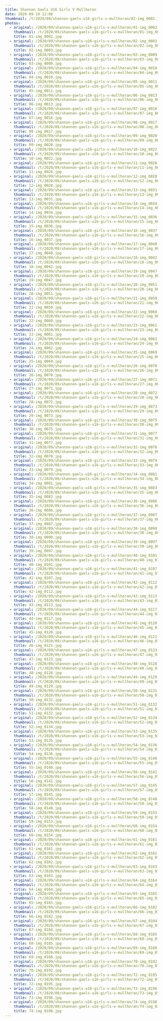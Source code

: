 ```yaml
---
title: Shannon Gaels U16 Girls V Mullhoran
date: 2020-09-19 12:00
thumbnail: /t/2020/09/shannon-gaels-u16-girls-v-mullhoran/02-img_0003.jpg
photos:
  - original: /2020/09/shannon-gaels-u16-girls-v-mullhoran/01-img_0002.jpg
    thumbnail: /t/2020/09/shannon-gaels-u16-girls-v-mullhoran/01-img_0002.jpg
    title: 01-img_0002.jpg
  - original: /2020/09/shannon-gaels-u16-girls-v-mullhoran/02-img_0003.jpg
    thumbnail: /t/2020/09/shannon-gaels-u16-girls-v-mullhoran/02-img_0003.jpg
    title: 02-img_0003.jpg
  - original: /2020/09/shannon-gaels-u16-girls-v-mullhoran/03-img_0009.jpg
    thumbnail: /t/2020/09/shannon-gaels-u16-girls-v-mullhoran/03-img_0009.jpg
    title: 03-img_0009.jpg
  - original: /2020/09/shannon-gaels-u16-girls-v-mullhoran/04-img_0010.jpg
    thumbnail: /t/2020/09/shannon-gaels-u16-girls-v-mullhoran/04-img_0010.jpg
    title: 04-img_0010.jpg
  - original: /2020/09/shannon-gaels-u16-girls-v-mullhoran/05-img_0011.jpg
    thumbnail: /t/2020/09/shannon-gaels-u16-girls-v-mullhoran/05-img_0011.jpg
    title: 05-img_0011.jpg
  - original: /2020/09/shannon-gaels-u16-girls-v-mullhoran/06-img_0013.jpg
    thumbnail: /t/2020/09/shannon-gaels-u16-girls-v-mullhoran/06-img_0013.jpg
    title: 06-img_0013.jpg
  - original: /2020/09/shannon-gaels-u16-girls-v-mullhoran/07-img_0016.jpg
    thumbnail: /t/2020/09/shannon-gaels-u16-girls-v-mullhoran/07-img_0016.jpg
    title: 07-img_0016.jpg
  - original: /2020/09/shannon-gaels-u16-girls-v-mullhoran/08-img_0017.jpg
    thumbnail: /t/2020/09/shannon-gaels-u16-girls-v-mullhoran/08-img_0017.jpg
    title: 08-img_0017.jpg
  - original: /2020/09/shannon-gaels-u16-girls-v-mullhoran/09-img_0020.jpg
    thumbnail: /t/2020/09/shannon-gaels-u16-girls-v-mullhoran/09-img_0020.jpg
    title: 09-img_0020.jpg
  - original: /2020/09/shannon-gaels-u16-girls-v-mullhoran/10-img_0022.jpg
    thumbnail: /t/2020/09/shannon-gaels-u16-girls-v-mullhoran/10-img_0022.jpg
    title: 10-img_0022.jpg
  - original: /2020/09/shannon-gaels-u16-girls-v-mullhoran/11-img_0026.jpg
    thumbnail: /t/2020/09/shannon-gaels-u16-girls-v-mullhoran/11-img_0026.jpg
    title: 11-img_0026.jpg
  - original: /2020/09/shannon-gaels-u16-girls-v-mullhoran/12-img_0028.jpg
    thumbnail: /t/2020/09/shannon-gaels-u16-girls-v-mullhoran/12-img_0028.jpg
    title: 12-img_0028.jpg
  - original: /2020/09/shannon-gaels-u16-girls-v-mullhoran/13-img_0031.jpg
    thumbnail: /t/2020/09/shannon-gaels-u16-girls-v-mullhoran/13-img_0031.jpg
    title: 13-img_0031.jpg
  - original: /2020/09/shannon-gaels-u16-girls-v-mullhoran/14-img_0034.jpg
    thumbnail: /t/2020/09/shannon-gaels-u16-girls-v-mullhoran/14-img_0034.jpg
    title: 14-img_0034.jpg
  - original: /2020/09/shannon-gaels-u16-girls-v-mullhoran/15-img_0036.jpg
    thumbnail: /t/2020/09/shannon-gaels-u16-girls-v-mullhoran/15-img_0036.jpg
    title: 15-img_0036.jpg
  - original: /2020/09/shannon-gaels-u16-girls-v-mullhoran/16-img_0037.jpg
    thumbnail: /t/2020/09/shannon-gaels-u16-girls-v-mullhoran/16-img_0037.jpg
    title: 16-img_0037.jpg
  - original: /2020/09/shannon-gaels-u16-girls-v-mullhoran/17-img_0040.jpg
    thumbnail: /t/2020/09/shannon-gaels-u16-girls-v-mullhoran/17-img_0040.jpg
    title: 17-img_0040.jpg
  - original: /2020/09/shannon-gaels-u16-girls-v-mullhoran/18-img_0042.jpg
    thumbnail: /t/2020/09/shannon-gaels-u16-girls-v-mullhoran/18-img_0042.jpg
    title: 18-img_0042.jpg
  - original: /2020/09/shannon-gaels-u16-girls-v-mullhoran/19-img_0047.jpg
    thumbnail: /t/2020/09/shannon-gaels-u16-girls-v-mullhoran/19-img_0047.jpg
    title: 19-img_0047.jpg
  - original: /2020/09/shannon-gaels-u16-girls-v-mullhoran/20-img_0051.jpg
    thumbnail: /t/2020/09/shannon-gaels-u16-girls-v-mullhoran/20-img_0051.jpg
    title: 20-img_0051.jpg
  - original: /2020/09/shannon-gaels-u16-girls-v-mullhoran/21-img_0059.jpg
    thumbnail: /t/2020/09/shannon-gaels-u16-girls-v-mullhoran/21-img_0059.jpg
    title: 21-img_0059.jpg
  - original: /2020/09/shannon-gaels-u16-girls-v-mullhoran/22-img_0060.jpg
    thumbnail: /t/2020/09/shannon-gaels-u16-girls-v-mullhoran/22-img_0060.jpg
    title: 22-img_0060.jpg
  - original: /2020/09/shannon-gaels-u16-girls-v-mullhoran/23-img_0061.jpg
    thumbnail: /t/2020/09/shannon-gaels-u16-girls-v-mullhoran/23-img_0061.jpg
    title: 23-img_0061.jpg
  - original: /2020/09/shannon-gaels-u16-girls-v-mullhoran/24-img_0062.jpg
    thumbnail: /t/2020/09/shannon-gaels-u16-girls-v-mullhoran/24-img_0062.jpg
    title: 24-img_0062.jpg
  - original: /2020/09/shannon-gaels-u16-girls-v-mullhoran/25-img_0069.jpg
    thumbnail: /t/2020/09/shannon-gaels-u16-girls-v-mullhoran/25-img_0069.jpg
    title: 25-img_0069.jpg
  - original: /2020/09/shannon-gaels-u16-girls-v-mullhoran/26-img_0070.jpg
    thumbnail: /t/2020/09/shannon-gaels-u16-girls-v-mullhoran/26-img_0070.jpg
    title: 26-img_0070.jpg
  - original: /2020/09/shannon-gaels-u16-girls-v-mullhoran/27-img_0071.jpg
    thumbnail: /t/2020/09/shannon-gaels-u16-girls-v-mullhoran/27-img_0071.jpg
    title: 27-img_0071.jpg
  - original: /2020/09/shannon-gaels-u16-girls-v-mullhoran/28-img_0072.jpg
    thumbnail: /t/2020/09/shannon-gaels-u16-girls-v-mullhoran/28-img_0072.jpg
    title: 28-img_0072.jpg
  - original: /2020/09/shannon-gaels-u16-girls-v-mullhoran/29-img_0073.jpg
    thumbnail: /t/2020/09/shannon-gaels-u16-girls-v-mullhoran/29-img_0073.jpg
    title: 29-img_0073.jpg
  - original: /2020/09/shannon-gaels-u16-girls-v-mullhoran/30-img_0075.jpg
    thumbnail: /t/2020/09/shannon-gaels-u16-girls-v-mullhoran/30-img_0075.jpg
    title: 30-img_0075.jpg
  - original: /2020/09/shannon-gaels-u16-girls-v-mullhoran/31-img_0077.jpg
    thumbnail: /t/2020/09/shannon-gaels-u16-girls-v-mullhoran/31-img_0077.jpg
    title: 31-img_0077.jpg
  - original: /2020/09/shannon-gaels-u16-girls-v-mullhoran/32-img_0078.jpg
    thumbnail: /t/2020/09/shannon-gaels-u16-girls-v-mullhoran/32-img_0078.jpg
    title: 32-img_0078.jpg
  - original: /2020/09/shannon-gaels-u16-girls-v-mullhoran/33-img_0079.jpg
    thumbnail: /t/2020/09/shannon-gaels-u16-girls-v-mullhoran/33-img_0079.jpg
    title: 33-img_0079.jpg
  - original: /2020/09/shannon-gaels-u16-girls-v-mullhoran/34-img_0081.jpg
    thumbnail: /t/2020/09/shannon-gaels-u16-girls-v-mullhoran/34-img_0081.jpg
    title: 34-img_0081.jpg
  - original: /2020/09/shannon-gaels-u16-girls-v-mullhoran/35-img_0083.jpg
    thumbnail: /t/2020/09/shannon-gaels-u16-girls-v-mullhoran/35-img_0083.jpg
    title: 35-img_0083.jpg
  - original: /2020/09/shannon-gaels-u16-girls-v-mullhoran/36-img_0086.jpg
    thumbnail: /t/2020/09/shannon-gaels-u16-girls-v-mullhoran/36-img_0086.jpg
    title: 36-img_0086.jpg
  - original: /2020/09/shannon-gaels-u16-girls-v-mullhoran/37-img_0087.jpg
    thumbnail: /t/2020/09/shannon-gaels-u16-girls-v-mullhoran/37-img_0087.jpg
    title: 37-img_0087.jpg
  - original: /2020/09/shannon-gaels-u16-girls-v-mullhoran/38-img_0090.jpg
    thumbnail: /t/2020/09/shannon-gaels-u16-girls-v-mullhoran/38-img_0090.jpg
    title: 38-img_0090.jpg
  - original: /2020/09/shannon-gaels-u16-girls-v-mullhoran/39-img_0097.jpg
    thumbnail: /t/2020/09/shannon-gaels-u16-girls-v-mullhoran/39-img_0097.jpg
    title: 39-img_0097.jpg
  - original: /2020/09/shannon-gaels-u16-girls-v-mullhoran/40-img_0101.jpg
    thumbnail: /t/2020/09/shannon-gaels-u16-girls-v-mullhoran/40-img_0101.jpg
    title: 40-img_0101.jpg
  - original: /2020/09/shannon-gaels-u16-girls-v-mullhoran/41-img_0107.jpg
    thumbnail: /t/2020/09/shannon-gaels-u16-girls-v-mullhoran/41-img_0107.jpg
    title: 41-img_0107.jpg
  - original: /2020/09/shannon-gaels-u16-girls-v-mullhoran/42-img_0112.jpg
    thumbnail: /t/2020/09/shannon-gaels-u16-girls-v-mullhoran/42-img_0112.jpg
    title: 42-img_0112.jpg
  - original: /2020/09/shannon-gaels-u16-girls-v-mullhoran/43-img_0113.jpg
    thumbnail: /t/2020/09/shannon-gaels-u16-girls-v-mullhoran/43-img_0113.jpg
    title: 43-img_0113.jpg
  - original: /2020/09/shannon-gaels-u16-girls-v-mullhoran/44-img_0117.jpg
    thumbnail: /t/2020/09/shannon-gaels-u16-girls-v-mullhoran/44-img_0117.jpg
    title: 44-img_0117.jpg
  - original: /2020/09/shannon-gaels-u16-girls-v-mullhoran/45-img_0120.jpg
    thumbnail: /t/2020/09/shannon-gaels-u16-girls-v-mullhoran/45-img_0120.jpg
    title: 45-img_0120.jpg
  - original: /2020/09/shannon-gaels-u16-girls-v-mullhoran/46-img_0121.jpg
    thumbnail: /t/2020/09/shannon-gaels-u16-girls-v-mullhoran/46-img_0121.jpg
    title: 46-img_0121.jpg
  - original: /2020/09/shannon-gaels-u16-girls-v-mullhoran/47-img_0123.jpg
    thumbnail: /t/2020/09/shannon-gaels-u16-girls-v-mullhoran/47-img_0123.jpg
    title: 47-img_0123.jpg
  - original: /2020/09/shannon-gaels-u16-girls-v-mullhoran/48-img_0128.jpg
    thumbnail: /t/2020/09/shannon-gaels-u16-girls-v-mullhoran/48-img_0128.jpg
    title: 48-img_0128.jpg
  - original: /2020/09/shannon-gaels-u16-girls-v-mullhoran/49-img_0129.jpg
    thumbnail: /t/2020/09/shannon-gaels-u16-girls-v-mullhoran/49-img_0129.jpg
    title: 49-img_0129.jpg
  - original: /2020/09/shannon-gaels-u16-girls-v-mullhoran/50-img_0131.jpg
    thumbnail: /t/2020/09/shannon-gaels-u16-girls-v-mullhoran/50-img_0131.jpg
    title: 50-img_0131.jpg
  - original: /2020/09/shannon-gaels-u16-girls-v-mullhoran/51-img_0132.jpg
    thumbnail: /t/2020/09/shannon-gaels-u16-girls-v-mullhoran/51-img_0132.jpg
    title: 51-img_0132.jpg
  - original: /2020/09/shannon-gaels-u16-girls-v-mullhoran/52-img_0134.jpg
    thumbnail: /t/2020/09/shannon-gaels-u16-girls-v-mullhoran/52-img_0134.jpg
    title: 52-img_0134.jpg
  - original: /2020/09/shannon-gaels-u16-girls-v-mullhoran/53-img_0135.jpg
    thumbnail: /t/2020/09/shannon-gaels-u16-girls-v-mullhoran/53-img_0135.jpg
    title: 53-img_0135.jpg
  - original: /2020/09/shannon-gaels-u16-girls-v-mullhoran/54-img_0136.jpg
    thumbnail: /t/2020/09/shannon-gaels-u16-girls-v-mullhoran/54-img_0136.jpg
    title: 54-img_0136.jpg
  - original: /2020/09/shannon-gaels-u16-girls-v-mullhoran/55-img_0140.jpg
    thumbnail: /t/2020/09/shannon-gaels-u16-girls-v-mullhoran/55-img_0140.jpg
    title: 55-img_0140.jpg
  - original: /2020/09/shannon-gaels-u16-girls-v-mullhoran/56-img_0141.jpg
    thumbnail: /t/2020/09/shannon-gaels-u16-girls-v-mullhoran/56-img_0141.jpg
    title: 56-img_0141.jpg
  - original: /2020/09/shannon-gaels-u16-girls-v-mullhoran/57-img_0145.jpg
    thumbnail: /t/2020/09/shannon-gaels-u16-girls-v-mullhoran/57-img_0145.jpg
    title: 57-img_0145.jpg
  - original: /2020/09/shannon-gaels-u16-girls-v-mullhoran/58-img_0148.jpg
    thumbnail: /t/2020/09/shannon-gaels-u16-girls-v-mullhoran/58-img_0148.jpg
    title: 58-img_0148.jpg
  - original: /2020/09/shannon-gaels-u16-girls-v-mullhoran/59-img_0153.jpg
    thumbnail: /t/2020/09/shannon-gaels-u16-girls-v-mullhoran/59-img_0153.jpg
    title: 59-img_0153.jpg
  - original: /2020/09/shannon-gaels-u16-girls-v-mullhoran/60-img_0154.jpg
    thumbnail: /t/2020/09/shannon-gaels-u16-girls-v-mullhoran/60-img_0154.jpg
    title: 60-img_0154.jpg
  - original: /2020/09/shannon-gaels-u16-girls-v-mullhoran/61-img_0161.jpg
    thumbnail: /t/2020/09/shannon-gaels-u16-girls-v-mullhoran/61-img_0161.jpg
    title: 61-img_0161.jpg
  - original: /2020/09/shannon-gaels-u16-girls-v-mullhoran/62-img_0162.jpg
    thumbnail: /t/2020/09/shannon-gaels-u16-girls-v-mullhoran/62-img_0162.jpg
    title: 62-img_0162.jpg
  - original: /2020/09/shannon-gaels-u16-girls-v-mullhoran/63-img_0163.jpg
    thumbnail: /t/2020/09/shannon-gaels-u16-girls-v-mullhoran/63-img_0163.jpg
    title: 63-img_0163.jpg
  - original: /2020/09/shannon-gaels-u16-girls-v-mullhoran/64-img_0164.jpg
    thumbnail: /t/2020/09/shannon-gaels-u16-girls-v-mullhoran/64-img_0164.jpg
    title: 64-img_0164.jpg
  - original: /2020/09/shannon-gaels-u16-girls-v-mullhoran/65-img_0165.jpg
    thumbnail: /t/2020/09/shannon-gaels-u16-girls-v-mullhoran/65-img_0165.jpg
    title: 65-img_0165.jpg
  - original: /2020/09/shannon-gaels-u16-girls-v-mullhoran/66-img_0182.jpg
    thumbnail: /t/2020/09/shannon-gaels-u16-girls-v-mullhoran/66-img_0182.jpg
    title: 66-img_0182.jpg
  - original: /2020/09/shannon-gaels-u16-girls-v-mullhoran/67-img_0184.jpg
    thumbnail: /t/2020/09/shannon-gaels-u16-girls-v-mullhoran/67-img_0184.jpg
    title: 67-img_0184.jpg
  - original: /2020/09/shannon-gaels-u16-girls-v-mullhoran/68-img_0185.jpg
    thumbnail: /t/2020/09/shannon-gaels-u16-girls-v-mullhoran/68-img_0185.jpg
    title: 68-img_0185.jpg
  - original: /2020/09/shannon-gaels-u16-girls-v-mullhoran/69-img_0188.jpg
    thumbnail: /t/2020/09/shannon-gaels-u16-girls-v-mullhoran/69-img_0188.jpg
    title: 69-img_0188.jpg
  - original: /2020/09/shannon-gaels-u16-girls-v-mullhoran/70-img_0192.jpg
    thumbnail: /t/2020/09/shannon-gaels-u16-girls-v-mullhoran/70-img_0192.jpg
    title: 70-img_0192.jpg
  - original: /2020/09/shannon-gaels-u16-girls-v-mullhoran/72-img_0195.jpg
    thumbnail: /t/2020/09/shannon-gaels-u16-girls-v-mullhoran/72-img_0195.jpg
    title: 72-img_0195.jpg
  - original: /2020/09/shannon-gaels-u16-girls-v-mullhoran/73-img_0196.jpg
    thumbnail: /t/2020/09/shannon-gaels-u16-girls-v-mullhoran/73-img_0196.jpg
    title: 73-img_0196.jpg
  - original: /2020/09/shannon-gaels-u16-girls-v-mullhoran/74-img_0198.jpg
    thumbnail: /t/2020/09/shannon-gaels-u16-girls-v-mullhoran/74-img_0198.jpg
    title: 74-img_0198.jpg
---
```

